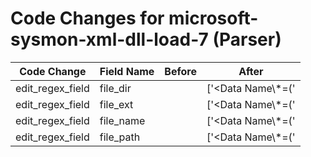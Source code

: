 # Code Changes for microsoft-sysmon-xml-dll-load-7 (Parser)

| Code Change | Field Name | Before | After |
|-------------|------------|--------|-------|
| edit_regex_field | file_dir |  | ['<Data Name\\*=(\'|")ImageLoaded(\'|")>({file_path}({file_dir}(?:[^<]+)?[\\\/])?({file_name}[^\\\/<]+?(\.({file_ext}[^\\\/\.<]+))))<\/Data>', '<Data Name\\*=(\'|")TargetFilename(\'|")>({file_path}(({file_dir}[^<>]+?)[\\\/]+)?({file_name}[^\\\/<>]*?(\.({file_ext}\w+))?))(:\w+)?<\/Data>'] |
| edit_regex_field | file_ext |  | ['<Data Name\\*=(\'|")ImageLoaded(\'|")>({file_path}({file_dir}(?:[^<]+)?[\\\/])?({file_name}[^\\\/<]+?(\.({file_ext}[^\\\/\.<]+))))<\/Data>', '<Data Name\\*=(\'|")TargetFilename(\'|")>({file_path}(({file_dir}[^<>]+?)[\\\/]+)?({file_name}[^\\\/<>]*?(\.({file_ext}\w+))?))(:\w+)?<\/Data>'] |
| edit_regex_field | file_name |  | ['<Data Name\\*=(\'|")ImageLoaded(\'|")>({file_path}({file_dir}(?:[^<]+)?[\\\/])?({file_name}[^\\\/<]+?(\.({file_ext}[^\\\/\.<]+))))<\/Data>', '<Data Name\\*=(\'|")TargetFilename(\'|")>({file_path}(({file_dir}[^<>]+?)[\\\/]+)?({file_name}[^\\\/<>]*?(\.({file_ext}\w+))?))(:\w+)?<\/Data>'] |
| edit_regex_field | file_path |  | ['<Data Name\\*=(\'|")ImageLoaded(\'|")>({file_path}({file_dir}(?:[^<]+)?[\\\/])?({file_name}[^\\\/<]+?(\.({file_ext}[^\\\/\.<]+))))<\/Data>', '<Data Name\\*=(\'|")TargetFilename(\'|")>({file_path}(({file_dir}[^<>]+?)[\\\/]+)?({file_name}[^\\\/<>]*?(\.({file_ext}\w+))?))(:\w+)?<\/Data>'] |